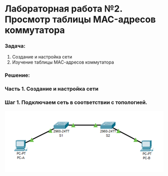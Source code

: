 # Лабораторная работа №2. Просмотр таблицы MAC-адресов коммутатора 
### Задача:
1. Создание и настройка сети
2. Изучение таблицы МАС-адресов коммутатора

### Решение:




### Часть 1. Создание и настройка сети
### Шаг 1. Подключаем сеть в соответствии с топологией.

![](network.png)
